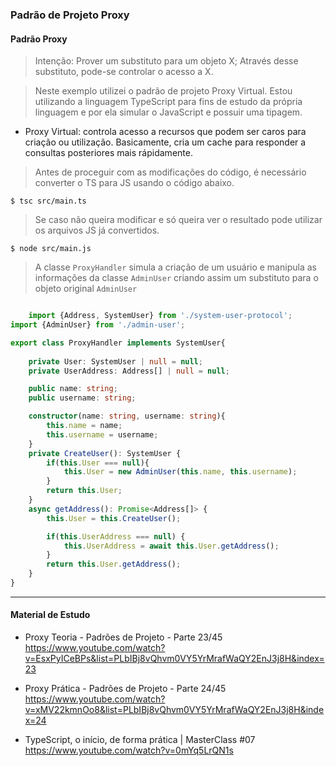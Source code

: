 ### Padrão de Projeto Proxy

#### Padrão Proxy
> Intenção: Prover um substituto para um objeto X; Através desse substituto, pode-se controlar o acesso a X.

> Neste exemplo utilizei o padrão de projeto Proxy Virtual. Estou utilizando a linguagem TypeScript para fins de estudo da própria linguagem e por ela simular o JavaScript e possuir uma tipagem. 

- Proxy Virtual: controla acesso a recursos que podem ser caros para criação ou utilização. Basicamente, cria um cache para responder a consultas posteriores mais rápidamente. 

> Antes de proceguir com as modificações do código, é necessário converter o TS para JS usando o código abaixo.

    $ tsc src/main.ts 

> Se caso não queira modificar e só queira ver o resultado pode utilizar os arquivos JS já convertidos. 

    $ node src/main.js

> A classe `ProxyHandler` simula a criação de um usuário e manipula as informações da classe `AdminUser` criando assim um substituto para o objeto original `AdminUser`

``` TypeScript 

    import {Address, SystemUser} from './system-user-protocol';
import {AdminUser} from './admin-user';

export class ProxyHandler implements SystemUser{
    
    private User: SystemUser | null = null;
    private UserAddress: Address[] | null = null;

    public name: string;
    public username: string;

    constructor(name: string, username: string){
        this.name = name;
        this.username = username;
    }
    private CreateUser(): SystemUser {
        if(this.User === null){
            this.User = new AdminUser(this.name, this.username);
        }
        return this.User;
    }
    async getAddress(): Promise<Address[]> { 
        this.User = this.CreateUser();

        if(this.UserAddress === null) {
            this.UserAddress = await this.User.getAddress();
        }
        return this.User.getAddress();
    }
}

```

---
#### Material de Estudo 

- Proxy Teoria - Padrões de Projeto - Parte 23/45
https://www.youtube.com/watch?v=EsxPyICeBPs&list=PLbIBj8vQhvm0VY5YrMrafWaQY2EnJ3j8H&index=23 

- Proxy Prática - Padrões de Projeto - Parte 24/45
https://www.youtube.com/watch?v=xMV22kmnOo8&list=PLbIBj8vQhvm0VY5YrMrafWaQY2EnJ3j8H&index=24

- TypeScript, o início, de forma prática | MasterClass #07
https://www.youtube.com/watch?v=0mYq5LrQN1s